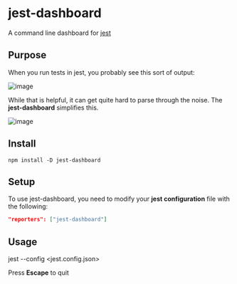# jest-dashboard

A command line dashboard for [jest](https://github.com/facebook/jest)

## Purpose

When you run tests in jest, you probably see this sort of output:

![image](https://user-images.githubusercontent.com/749084/34291652-0ffb9582-e6b2-11e7-9a9f-946524afaedd.png)

While that is helpful, it can get quite hard to parse through the noise. The **jest-dashboard** simplifies this.

![image](https://user-images.githubusercontent.com/749084/34291630-f81399a6-e6b1-11e7-8497-a232694827bb.png)


## Install

```npm install -D jest-dashboard```

## Setup

To use jest-dashboard, you need to modify your **jest configuration** file with the following:

```json
"reporters": ["jest-dashboard"]
```

## Usage

jest --config <jest.config.json>

Press **Escape** to quit